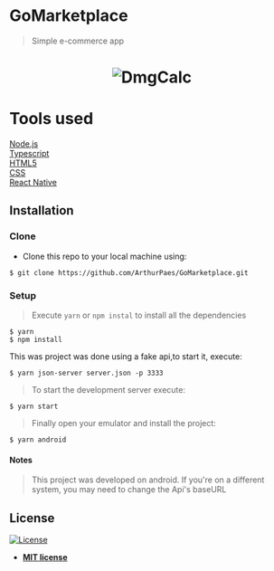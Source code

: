# GoMarketplace

> Simple e-commerce app




<h1 align="center">
    <img alt="DmgCalc" src="https://user-images.githubusercontent.com/47614825/87865527-fb5b8d00-c94c-11ea-99b7-815666127758.gif" />
</h1>


# Tools used 
<a href="https://nodejs.org/en/">Node.js</a>  <br/>
<a href="https://www.typescriptlang.org">Typescript</a> <br/>
<a href="https://developer.mozilla.org/pt-BR/docs/Web/HTML/HTML5">HTML5</a> <br/>
<a href="https://developer.mozilla.org/pt-BR/docs/Web/CSS">CSS</a> <br/>
<a href="https://reactnative.dev/">React Native</a>


## Installation

### Clone

- Clone this repo to your local machine using:
```shell
$ git clone https://github.com/ArthurPaes/GoMarketplace.git
```
### Setup


> Execute `yarn` or `npm instal` to install all the dependencies

```shell
$ yarn 
$ npm install
```
This was project was done using a fake api,to start it, execute:
```shell
$ yarn json-server server.json -p 3333 
```

> To start the development server execute:
```shell
$ yarn start 
```
> Finally open your emulator and install the project:
```shell
$ yarn android
```

#### Notes
>This project was developed on android. If you're on a different system, you may need to change the Api's baseURL




## License

[![License](http://img.shields.io/:license-mit-blue.svg?style=flat-square)](http://badges.mit-license.org)

- **[MIT license](http://opensource.org/licenses/mit-license.php)**
